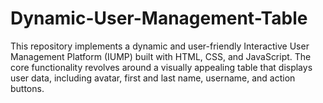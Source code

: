 # Dynamic-User-Management-Table
This repository implements a dynamic and user-friendly Interactive User Management Platform (IUMP) built with HTML, CSS, and JavaScript. The core functionality revolves around a visually appealing table that displays user data, including avatar, first and last name, username, and action buttons.
